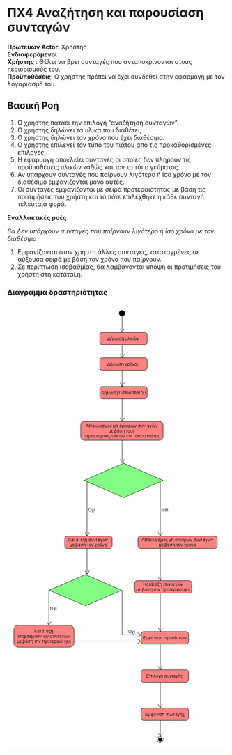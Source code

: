 # ΠΧ4 Αναζήτηση και παρουσίαση συνταγών 
**Πρωτεύων Actor**: Χρήστης  
**Ενδιαφερόμενοι**  
**Χρήστης** : Θέλει να βρει συνταγές που ανταποκρίνονται στους περιορισμούς του.  
**Προϋποθέσεις**: Ο χρήστης πρέπει να έχει συνδεθεί στην εφαρμογή με τον λογαριασμό του.  
## Βασική Ροή
1. Ο χρήστης πατάει την επιλογή “αναζήτηση συνταγών”.
2. O χρήστης δηλώνει τα υλικα που διαθέτει,
3. O χρήστης δηλώνει τον χρόνο που έχει διαθέσιμο.
4. O χρήστης επιλεγεί τον τύπο του πιάτου από τις προκαθορισμένες επιλογές.
5. Η εφαρμογή αποκλείει συνταγές οι οποίες δεν πληρούν τις προϋποθέσεις υλικών καθώς και τον το τύπο γεύματος.
6. Αν υπάρχουν συνταγές που παίρνουν λιγότερο ή ίσο χρόνο με τον διαθέσιμο εμφανίζονται μόνο αυτές. 
7. Οι συνταγές εμφανίζονται με σειρά προτεραιότητας με βάση τις προτιμήσεις του χρήστη και το πότε επιλέχθηκε η κάθε συνταγή  τελευταία φορά. 

**Εναλλακτικές ροές**

*6α Δεν υπάρχουν συνταγές που παίρνουν λιγότερο ή ίσο χρόνο με τον διαθέσιμο*
1. Εμφανίζονται στον χρήστη άλλες συνταγές, καταταγμένες σε αύξουσα σειρά με βάση τον χρόνο που παίρνουν. 
2. Σε περίπτωση ισοβαθμίας, θα λαμβάνονται υπόψη οι προτιμήσεις του χρήστη στη κατάταξη.


### Διάγραμμα δραστηριότητας
![](uml/requirements/search_activity_diagram.png)
